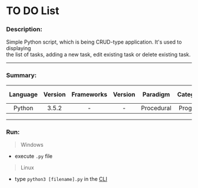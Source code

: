 # TO DO List

### Description:

Simple Python script, which is being CRUD-type application. It's used to displaying<br>
the list of tasks, adding a new task, edit existing task or delete existing task.

---
### Summary:

|  Language  | Version | Frameworks | Version |  Paradigm  |  Category  |    Level     | Group project | Code freeze |
|:----------:|:-------:|:----------:|:-------:|:----------:|:----------:|:------------:|:-------------:|:-----------:|
|   Python   |  3.5.2  |     -      |    -    | Procedural |  Program   |   Beginner   |       -       |  01.12.2016 |

---
### Run:

>Windows
- execute `.py` file

>Linux
- type `python3 [filename].py` in the [CLI](https://en.wikipedia.org/wiki/Command-line_interface)
